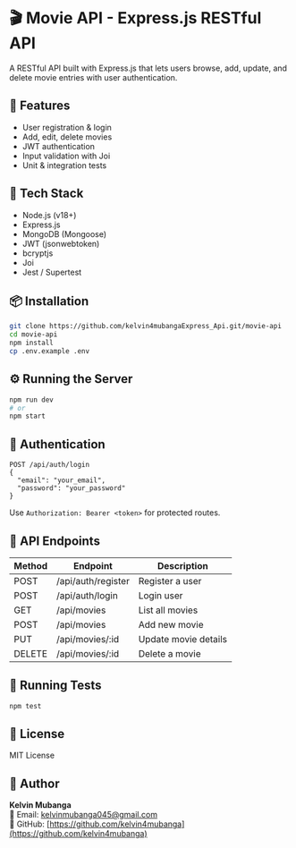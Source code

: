 # 🎬 Movie API - Express.js RESTful API

A RESTful API built with Express.js that lets users browse, add, update, and delete movie entries with user authentication.

## 🚀 Features

- User registration & login
- Add, edit, delete movies
- JWT authentication
- Input validation with Joi
- Unit & integration tests

## 🔧 Tech Stack

- Node.js (v18+)
- Express.js
- MongoDB (Mongoose)
- JWT (jsonwebtoken)
- bcryptjs
- Joi
- Jest / Supertest

## 📦 Installation

```bash
git clone https://github.com/kelvin4mubangaExpress_Api.git/movie-api
cd movie-api
npm install
cp .env.example .env
```

## ⚙️ Running the Server

```bash
npm run dev
# or
npm start
```

## 🔐 Authentication

```http
POST /api/auth/login
{
  "email": "your_email",
  "password": "your_password"
}
```

Use `Authorization: Bearer <token>` for protected routes.

## 🔗 API Endpoints

| Method | Endpoint           | Description             |
|--------|--------------------|-------------------------|
| POST   | /api/auth/register | Register a user         |
| POST   | /api/auth/login    | Login user              |
| GET    | /api/movies        | List all movies         |
| POST   | /api/movies        | Add new movie           |
| PUT    | /api/movies/:id    | Update movie details    |
| DELETE | /api/movies/:id    | Delete a movie          |

## 🧪 Running Tests

```bash
npm test
```

## 📄 License

MIT License

## 👤 Author

**Kelvin Mubanga**  
📧 Email: kelvinmubanga045@gmail.com  
🔗 GitHub: [https://github.com/kelvin4mubanga](https://github.com/kelvin4mubanga)